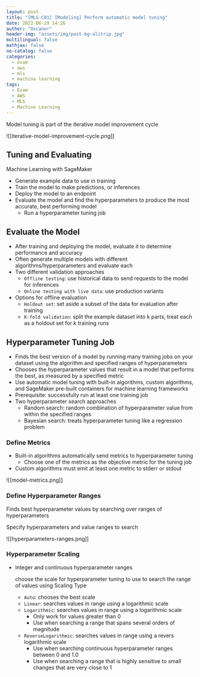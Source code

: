```yaml
---
layout: post
title: "[MLS-C01] [Modeling] Perform automatic model tuning"
date: 2022-06-29 14:26
author: "Oscaner"
header-img: "assets/img/post-bg-alitrip.jpg"
multilingual: false
mathjax: false
no-catalog: false
categories:
  - exam
  - aws
  - mls
  - machine learning
tags:
  - Exam
  - AWS
  - MLS
  - Machine Learning
---
```


Model tuning is part of the iterative model improvement cycle

![[iterative-model-improvement-cycle.png]]

## Tuning and Evaluating

Machine Learning with SageMaker

- Generate example data to use in training
- Train the model to make predictions, or inferences
- Deploy the model to an endpoint
- Evaluate the model and find the hyperparameters to produce the most accurate, best performing model
    - Run a hyperparameter tuning job

## Evaluate the Model

- After training and deploying the model, evaluate it to determine performance and accuracy
- Often generate multiple models with different algorithms/hyperparameters and evaluate each 
- Two different validation approaches
    - `Offline testing`: use historical data to send requests to the model for inferences
    - `Online testing with live data`: use production variants
- Options for offline evaluation
    - `Holdout set`: set aside a subset of the data for evaluation after training
    - `K-fold validation`: split the example dataset into k parts, treat each as a holdout set for k training runs

## Hyperparameter Tuning Job

- Finds the best version of a model by running many training jobs on your dataset using the algorithm and specified ranges of hyperparameters
- Chooses the hyperparameter values that result in a model that performs the best, as measured by a specified metric
- Use automatic model tuning with built-in algorithms, custom algorithms, and SageMaker pre-built containers for machine learning frameworks
- Prerequisite: successfully run at least one training job
- Two hyperparameter search approaches
    - Random search: random combination of hyperparameter value from within the specified ranges
    - Bayesian search: treats hyperparameter tuning like a regression problem

### Define Metrics

- Built-in algorithms automatically send metrics to hyperparameter tuning
    - Choose one of the metrics as the objective metric for the tuning job
- Custom algorithms must emit at least one metric to stderr or stdout

![[model-metrics.png]]

### Define Hyperparameter Ranges

Finds best hyperparameter values by searching over ranges of hyperparameters

Specify hyperparameters and value ranges to search

![[hyperparameters-ranges.png]]

### Hyperparameter Scaling

- Integer and continuous hyperparameter ranges

    choose the scale for hyperparameter tuning to use to search the range of values using Scaling Type

    - `Auto`: chooses the best scale
    - `Linear`: searches values in range using a logarithmic scale
    - `Logarithmic`: searches values in range using a logarithmic scale
        - Only work for values greater than 0
        - Use when searching a range that spans several orders of magnitude
    - `ReverseLogarithmic`: searches values in range using a revers logarithmic scale
        - Use when searching continuous hyperparameter ranges between 0 and 1.0
        - Use when  searching a range that is highly sensitive to small changes that are very close to 1


